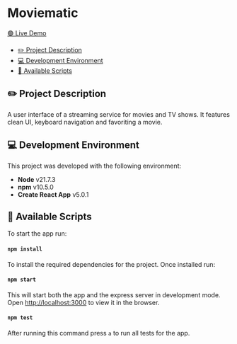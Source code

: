 # Moviematic

[🟢 Live Demo](https://moviematic-8dabad35206c.herokuapp.com)

- [✏️ Project Description](#-project-description)
- [💻 Development Environment](#-development-environment)
- [📄 Available Scripts](#-available-scripts)

## ✏️ Project Description

A user interface of a streaming service for movies and TV shows. It features clean UI, keyboard navigation and favoriting a movie.

## 💻 Development Environment

This project was developed with the following environment:

- **Node** v21.7.3
- **npm** v10.5.0
- **Create React App** v5.0.1

## 📄 Available Scripts

To start the app run:

#### `npm install`

To install the required dependencies for the project. Once installed run:

#### `npm start`

This will start both the app and the express server in development mode.  
Open [http://localhost:3000](http://localhost:3000) to view it in the browser.

#### `npm test`

After running this command press `a` to run all tests for the app.
